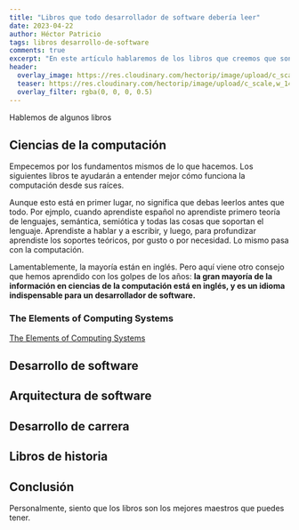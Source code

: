 ```yaml
---
title: "Libros que todo desarrollador de software debería leer"
date: 2023-04-22
author: Héctor Patricio
tags: libros desarrollo-de-software
comments: true
excerpt: "En este artículo hablaremos de los libros que creemos que son fundamentales para los desarrolladores de software para avanzar en su carrera y cada vez hacer mejor su trabajo."
header:
  overlay_image: https://res.cloudinary.com/hectorip/image/upload/c_scale,w_1400/v1683466921/libros_buqwhb.jpg
  teaser: https://res.cloudinary.com/hectorip/image/upload/c_scale,w_1400/v1683466921/libros_buqwhb.jpg
  overlay_filter: rgba(0, 0, 0, 0.5)
---
```


Hablemos de algunos libros

## Ciencias de la computación

Empecemos por los fundamentos mismos de lo que hacemos. Los siguientes libros te ayudarán a entender mejor cómo funciona la computación desde sus raíces.

Aunque esto está en primer lugar, no significa que debas leerlos antes que todo. Por ejmplo, cuando aprendiste español no aprendiste primero teoría de lenguajes, semántica, semiótica y todas las cosas que soportan el lenguaje. Aprendiste a hablar y a escribir, y luego, para profundizar aprendiste los soportes teóricos, por gusto o por necesidad. Lo mismo pasa con la computación.

Lamentablemente, la mayoría están en inglés. Pero aquí viene otro consejo que hemos aprendido con los golpes de los años: **la gran mayoría de la información en ciencias de la computación está en inglés, y es un idioma indispensable para un desarrollador de software.**

### The Elements of Computing Systems

[The Elements of Computing Systems](https://www.amazon.com.mx/Elements-Computing-Systems-Building-Principles/dp/0262640686/ref=sr_1_1?__mk_es_MX=%C3%85M%C3%85%C5%BD%C3%95%C3%91&crid=2QZQZQZQZQZQZ&dchild=1&keywords=the+elements+of+computing+systems&qid=1633466663&sprefix=the+elements+of+computing%2Caps%2C252&sr=8-1)



## Desarrollo de software

## Arquitectura de software


## Desarrollo de carrera

## Libros de historia

## Conclusión

Personalmente, siento que los libros son los mejores maestros que puedes tener.